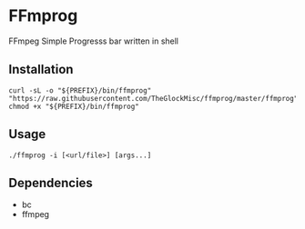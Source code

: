 # FFmprog
FFmpeg Simple Progresss bar written in shell

## Installation
```
curl -sL -o "${PREFIX}/bin/ffmprog" "https://raw.githubusercontent.com/TheGlockMisc/ffmprog/master/ffmprog"
chmod +x "${PREFIX}/bin/ffmprog"
```

## Usage
```
./ffmprog -i [<url/file>] [args...]
```
## Dependencies
- bc
- ffmpeg
